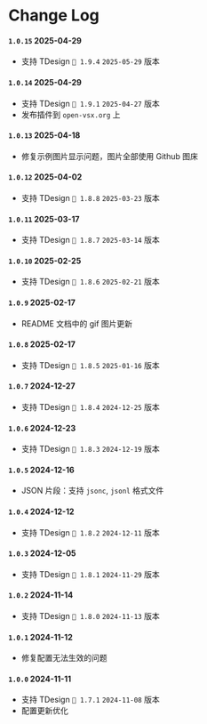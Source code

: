 # Change Log

<!-- All notable changes to the "tdesign-miniprogram-snippets" extension will be documented in this file. -->

<!-- Check [Keep a Changelog](http://keepachangelog.com/) for recommendations on how to structure this file. -->
<!-- 
## [Unreleased]

- Initial release -->

<!-- ## Prerelease -->

<!-- - Nothing yet! -->

<!-- #### Unreleased -->

<!-- - `wxml` 组件标签悬停提示 -->
<!-- - `js` 通用代码片段
- `wxss` 通用代码片段 -->

#### `1.0.15` 2025-04-29

- 支持 TDesign `🌈 1.9.4` `2025-05-29` 版本
  
#### `1.0.14` 2025-04-29

- 支持 TDesign `🌈 1.9.1` `2025-04-27` 版本
- 发布插件到 `open-vsx.org` 上

#### `1.0.13` 2025-04-18

- 修复示例图片显示问题，图片全部使用 Github 图床

#### `1.0.12` 2025-04-02

- 支持 TDesign `🌈 1.8.8` `2025-03-23` 版本

#### `1.0.11` 2025-03-17

- 支持 TDesign `🌈 1.8.7` `2025-03-14` 版本

#### `1.0.10` 2025-02-25

- 支持 TDesign `🌈 1.8.6` `2025-02-21` 版本

#### `1.0.9` 2025-02-17

- README 文档中的 gif 图片更新

#### `1.0.8` 2025-02-17

- 支持 TDesign `🌈 1.8.5` `2025-01-16` 版本

#### `1.0.7` 2024-12-27

- 支持 TDesign `🌈 1.8.4` `2024-12-25` 版本

#### `1.0.6` 2024-12-23

- 支持 TDesign `🌈 1.8.3` `2024-12-19` 版本

#### `1.0.5` 2024-12-16

- JSON 片段：支持 `jsonc`, `jsonl` 格式文件

#### `1.0.4` 2024-12-12

- 支持 TDesign `🌈 1.8.2` `2024-12-11` 版本

#### `1.0.3` 2024-12-05

- 支持 TDesign `🌈 1.8.1` `2024-11-29` 版本

#### `1.0.2` 2024-11-14

- 支持 TDesign `🌈 1.8.0` `2024-11-13` 版本

#### `1.0.1` 2024-11-12

- 修复配置无法生效的问题

#### `1.0.0` 2024-11-11

- 支持 TDesign `🌈 1.7.1` `2024-11-08` 版本
- 配置更新优化

<!-- #### `0.0.18` 2024-11-08

- 资源管理器中右键目录，新增两个菜单: `创建小程序页面` , `创建小程序组件` (可能其他插件有支持，默认`关闭`，可在插件 `设置` 中开启) 
- 支持在 `wxml` 页面，`alt + 点击自定义组件的标签名` 跳转到对应的组件页面 (可能其他插件有支持，默认`关闭`，可在插件 `设置` 中开启) 
- 支持`组件高亮`, 支持修改`组件高亮`的颜色，支持修改`不需要组件高亮`的数组 (可能其他插件有支持，默认`关闭`，可在插件 `设置` 中开启) 

#### `0.0.17` 2024-11-05

- 支持语法高亮
- [微信小程序原生](https://developers.weixin.qq.com/miniprogram/dev/reference/) `框架接口` 片段，`js` 中使用 `wx-` 触发提示，如：`wx-onLoad`, `wx-onShow`
- 微信小程序原生 `WXMl 语法参考` 片段，`wxml` 中使用 `wx:`，`wxml-` 触发提示，如：`wx:if`, `wxml-template`
- 微信小程序原生 `WXS 语法参考` 片段，`wxml` 中使用 `wxs` 触发提示


#### `0.0.16` 2024-11-01

- Update some resource files

#### `0.0.15` 2024-10-30

- 组件中输入`空格`可触发属性值自动补全
- 支持 TDesign `🌈 1.7.0` `2024-10-25` 版本 -->

<!-- #### `0.0.14` 2024-10-25

- `td-` 关键词改为 `t-`

#### `0.0.13` 2024-10-24

- 降低对 VS Code 的版本依赖，兼容 Cursor 编辑器

#### `0.0.12` 2024-10-19

- 文档更新：添加示例图片

#### `0.0.11` 2024-10-19

- `wxml` 组件标签悬停提示：快捷打开该组件官网

#### `0.0.10` 2024-10-17

- 更换插件名称 `TDesign Miniprogram Snippets`
- 修复 `json` 部分代码片段的 bug
- 新增 `wxml` 部分代码片段

#### `0.0.9` 2024-10-16

- README.md 文案修改和图片地址更新

#### `0.0.8` 2024-10-15

- `wxml` - 支持 TDesign 中 反馈 大类中的组件 - **全部组件已完成**
- `json` - 支持 TDesign 中 反馈 大类中的组件引用 - **全部组件已完成**
- `js` - 支持 TDesign 中 组件引入，指令调用 - **全部组件已完成**

#### `0.0.7` 2024-10-15

- 修复 `js` 文件 不被识别的 bug

#### `0.0.6` 2024-10-14

- `wxml` - 支持 TDesign 中 数据展示 大类中的组件
- `json` - 支持 TDesign 中 数据展示 大类中的组件引用

#### `0.0.5` 2024-10-13

- 更新 logo

#### `0.0.4` 2024-10-13

- `wxml` - 支持 TDesign 中 输入 大类中的组件
- `json` - 支持 TDesign 中 输入 大类中的组件引用

#### `0.0.3` 2024-10-12

- 更新 [README.md](https://marketplace.visualstudio.com/items?itemName=SeptWong.tdesign-miniprogram-snippets)
- 更新 [CHANGELOG.md](https://marketplace.visualstudio.com/items/SeptWong.tdesign-miniprogram-snippets/changelog)

#### `0.0.2` 2024-10-12

- `wxml` - 支持 TDesign 中 基础，导航 两个大类中的组件
- `json` - 支持 TDesign 中 基础，导航 两个大类中的组件引用

#### `0.0.1` 2024-10-11

- Initial release -->